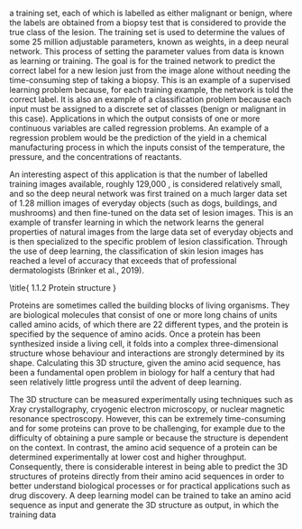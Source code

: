 a training set, each of which is labelled as either malignant or benign, where the labels are obtained from a biopsy test that is considered to provide the true class of the lesion. The training set is used to determine the values of some 25 million adjustable parameters, known as weights, in a deep neural network. This process of setting the parameter values from data is known as learning or training. The goal is for the trained network to predict the correct label for a new lesion just from the image alone without needing the time-consuming step of taking a biopsy. This is an example of a supervised learning problem because, for each training example, the network is told the correct label. It is also an example of a classification problem because each input must be assigned to a discrete set of classes (benign or malignant in this case). Applications in which the output consists of one or more continuous variables are called regression problems. An example of a regression problem would be the prediction of the yield in a chemical manufacturing process in which the inputs consist of the temperature, the pressure, and the concentrations of reactants.

An interesting aspect of this application is that the number of labelled training images available, roughly 129,000 , is considered relatively small, and so the deep neural network was first trained on a much larger data set of 1.28 million images of everyday objects (such as dogs, buildings, and mushrooms) and then fine-tuned on the data set of lesion images. This is an example of transfer learning in which the network learns the general properties of natural images from the large data set of everyday objects and is then specialized to the specific problem of lesion classification. Through the use of deep learning, the classification of skin lesion images has reached a level of accuracy that exceeds that of professional dermatologists (Brinker et al., 2019).

\title{
1.1.2 Protein structure
}

Proteins are sometimes called the building blocks of living organisms. They are biological molecules that consist of one or more long chains of units called amino acids, of which there are 22 different types, and the protein is specified by the sequence of amino acids. Once a protein has been synthesized inside a living cell, it folds into a complex three-dimensional structure whose behaviour and interactions are strongly determined by its shape. Calculating this 3D structure, given the amino acid sequence, has been a fundamental open problem in biology for half a century that had seen relatively little progress until the advent of deep learning.

The 3D structure can be measured experimentally using techniques such as Xray crystallography, cryogenic electron microscopy, or nuclear magnetic resonance spectroscopy. However, this can be extremely time-consuming and for some proteins can prove to be challenging, for example due to the difficulty of obtaining a pure sample or because the structure is dependent on the context. In contrast, the amino acid sequence of a protein can be determined experimentally at lower cost and higher throughput. Consequently, there is considerable interest in being able to predict the 3D structures of proteins directly from their amino acid sequences in order to better understand biological processes or for practical applications such as drug discovery. A deep learning model can be trained to take an amino acid sequence as input and generate the $3 \mathrm{D}$ structure as output, in which the training data